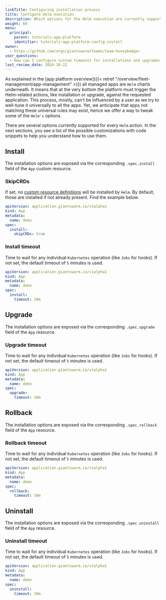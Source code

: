 ```yaml
---
linkTitle: Configuring installation process
title: Configure Helm execution
description: Which options for the Helm execution are currently supported by the App Platform.
weight: 60
menu:
  principal:
    parent: tutorials-app-platform
    identifier: tutorials-app-platform-config-install
owner:
  - https://github.com/orgs/giantswarm/teams/team-honeybadger
user_questions:
  - How can I configure custom timeouts for installations and upgrades?
last_review_date: 2024-10-22
---
```


As explained in the [app platform overview]({{< relref "/overview/fleet-management/app-management" >}}) all managed apps are `Helm` charts underneath. It means that at the very bottom the platform must trigger the Helm-related actions, like installation or upgrade, against the requested application. This process, mostly, can't be influenced by a user as we try to well-tune it universally to all the apps. Yet, we anticipate that apps not matching these universal rules may exist, hence we offer a way to tweak some of the `Helm's` options.

There are several options currently supported for every `Helm` action. In the next sections, you see a list of the possible customizations with code snippets to help you understand how to use them.

## Install

The installation options are exposed via the corresponding `.spec.install` field of the `App` custom resource.

### SkipCRDs

If set, no [custom resource definitions](https://kubernetes.io/docs/concepts/extend-kubernetes/api-extension/custom-resources/) will be installed by `Helm`. By default, those are installed if not already present. Find the example below.

```yaml
apiVersion: application.giantswarm.io/v1alpha1
kind: App
metadata:
  name: demo
spec:
  install:
    skipCRDs: true
```

### Install timeout

Time to wait for any individual `Kubernetes` operation (like `Jobs` for hooks). If not set, the default timeout of `5` minutes is used.

```yaml
apiVersion: application.giantswarm.io/v1alpha1
kind: App
metadata:
  name: demo
spec:
  install:
    timeout: 10m
```

## Upgrade

The installation options are exposed via the corresponding `.spec.upgrade` field of the `App` resource.

### Upgrade timeout

Time to wait for any individual `Kubernetes` operation (like `Jobs` for hooks). If not set, the default timeout of `5` minutes is used.

```yaml
apiVersion: application.giantswarm.io/v1alpha1
kind: App
metadata:
  name: demo
spec:
  upgrade:
    timeout: 10m
```

## Rollback

The installation options are exposed via the corresponding `.spec.rollback` field of the `App` resource.

### Rollback timeout

Time to wait for any individual `Kubernetes` operation (like `Jobs` for hooks). If not set, the default timeout of `5` minutes is used.

```yaml
apiVersion: application.giantswarm.io/v1alpha1
kind: App
metadata:
  name: demo
spec:
  rollback:
    timeout: 10m
```

## Uninstall

The installation options are exposed via the corresponding `.spec.uninstall` field of the `App` resource.

### Uninstall timeout

Time to wait for any individual `Kubernetes` operation (like `Jobs` for hooks). If not set, the default timeout of `5` minutes is used.

```yaml
apiVersion: application.giantswarm.io/v1alpha1
kind: App
metadata:
  name: demo
spec:
  uninstall:
    timeout: 10m
```
